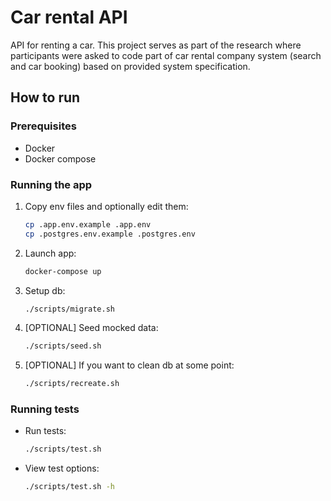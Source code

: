 # Car rental API

API for renting a car. This project serves as part of the research where participants were asked to code part of car rental company system (search and car booking) based on provided system specification.

## How to run

### Prerequisites
- Docker
- Docker compose

### Running the app

1. Copy env files and optionally edit them:
    ```bash
    cp .app.env.example .app.env
    cp .postgres.env.example .postgres.env
    ```

1. Launch app:
    ```bash
    docker-compose up
    ```
    
1. Setup db:
    ```bash
    ./scripts/migrate.sh
    ```

1. [OPTIONAL] Seed mocked data:
    ```bash
    ./scripts/seed.sh
    ```

1. [OPTIONAL] If you want to clean db at some point:
    ```bash
    ./scripts/recreate.sh
    ```

### Running tests

* Run tests:
    ```bash
    ./scripts/test.sh
    ```

* View test options:
    ```bash
    ./scripts/test.sh -h
    ```
